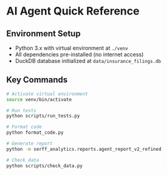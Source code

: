# AI Agent Quick Reference

## Environment Setup
- Python 3.x with virtual environment at `./venv`
- All dependencies pre-installed (no internet access)
- DuckDB database initialized at `data/insurance_filings.db`

## Key Commands
```bash
# Activate virtual environment
source venv/bin/activate

# Run tests
python scripts/run_tests.py

# Format code
python format_code.py

# Generate report
python -m serff_analytics.reports.agent_report_v2_refined

# Check data
python scripts/check_data.py
